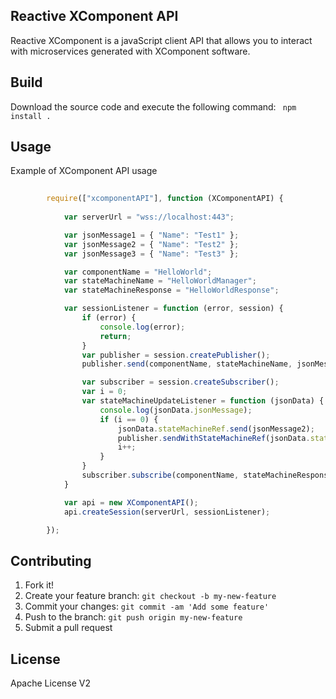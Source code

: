 ## Reactive XComponent API
Reactive XComponent is a javaScript client API that allows you to interact with microservices generated with XComponent software.

## Build
Download the source code and execute the following command:
``` npm install .```

## Usage
Example of XComponent API usage
```js
 
        require(["xcomponentAPI"], function (XComponentAPI) {
            
            var serverUrl = "wss://localhost:443";

            var jsonMessage1 = { "Name": "Test1" };
            var jsonMessage2 = { "Name": "Test2" };
            var jsonMessage3 = { "Name": "Test3" };

            var componentName = "HelloWorld";
            var stateMachineName = "HelloWorldManager";
            var stateMachineResponse = "HelloWorldResponse";

            var sessionListener = function (error, session) {
                if (error) {
                    console.log(error);
                    return;
                }
                var publisher = session.createPublisher();
                publisher.send(componentName, stateMachineName, jsonMessage1);

                var subscriber = session.createSubscriber();
                var i = 0;
                var stateMachineUpdateListener = function (jsonData) {
                    console.log(jsonData.jsonMessage);
                    if (i == 0) {
                        jsonData.stateMachineRef.send(jsonMessage2);
                        publisher.sendWithStateMachineRef(jsonData.stateMachineRef, jsonMessage3);
                        i++;
                    }
                }
                subscriber.subscribe(componentName, stateMachineResponse, stateMachineUpdateListener);
            }

            var api = new XComponentAPI();
            api.createSession(serverUrl, sessionListener);

        });

```

## Contributing
1. Fork it!
2. Create your feature branch: `git checkout -b my-new-feature`
3. Commit your changes: `git commit -am 'Add some feature'`
4. Push to the branch: `git push origin my-new-feature`
5. Submit a pull request

## License
Apache License V2

